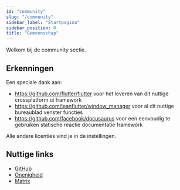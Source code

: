 ```yaml
---
id: "community"
slug: "/community"
sidebar_label: "Startpagina"
sidebar_position: 0
title: "Gemeenschap"
---
```


Welkom bij de community sectie.

## Erkenningen

Een speciale dank aan:

* <https://github.com/flutter/flutter> voor het leveren van dit nuttige crossplatform ui framework
* <https://github.com/leanflutter/window_manager> voor al dit nuttige bureaublad venster functies
* <https://github.com/facebook/docusaurus> voor een eenvoudig te gebruiken statische reactie documentatie framework

Alle andere licenties vind je in de instellingen.

## Nuttige links

* [GitHub](https://github.com/LinwoodCloud/Butterfly)
* [Onenigheid](https://go.linwood.dev/discord)
* [Matrix](https://go.linwood.dev/matrix)

